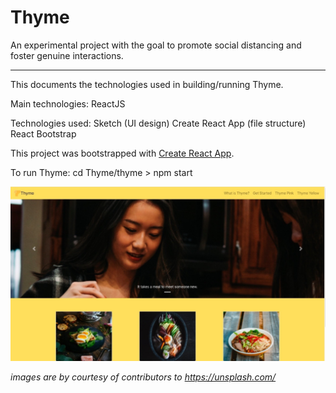 # Thyme

An experimental project with the goal to promote social distancing and foster genuine interactions.

-------------------------------------
This documents the technologies used in building/running Thyme.

Main technologies:
ReactJS

Technologies used:
Sketch (UI design)
Create React App (file structure)
React Bootstrap

This project was bootstrapped with [Create React App](https://github.com/facebook/create-react-app).

To run Thyme:
	cd Thyme/thyme > npm start

![Thyme Demo](https://raw.githubusercontent.com/winnie9197/Thyme/master/thyme/public/images/screenshot-thyme.png)

*images are by courtesy of contributors to https://unsplash.com/*

